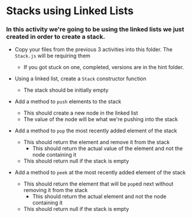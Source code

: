 # Stacks using Linked Lists

### In this activity we're going to be using the linked lists we just created in order to create a stack.

* Copy your files from the previous 3 activities into this folder. The `Stack.js` will be requiring them
    * If you got stuck on one, completed, versions are in the hint folder.

* Using a linked list, create a `Stack` constructor function
    * The stack should be initially empty

* Add a method to `push` elements to the stack
    * This should create a new node in the linked list
    * The value of the node will be what we're pushing into the stack

* Add a method to `pop` the most recently added element of the stack
    * This should return the element and remove it from the stack
        * This should return the actual value of the element and not the node containing it
    * This should return null if the stack is empty
    
* Add a method to `peek` at the most recently added element of the stack
    * This should return the element that will be `pop`ed next without removing it from the stack
        * This should return the actual element and not the node containing it
    * This should return null if the stack is empty
